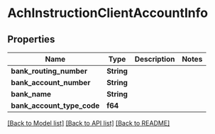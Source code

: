 # AchInstructionClientAccountInfo

## Properties

Name | Type | Description | Notes
------------ | ------------- | ------------- | -------------
**bank_routing_number** | **String** |  |
**bank_account_number** | **String** |  |
**bank_name** | **String** |  |
**bank_account_type_code** | **f64** |  |

[[Back to Model list]](../README.md#documentation-for-models) [[Back to API list]](../README.md#documentation-for-api-endpoints) [[Back to README]](../README.md)
